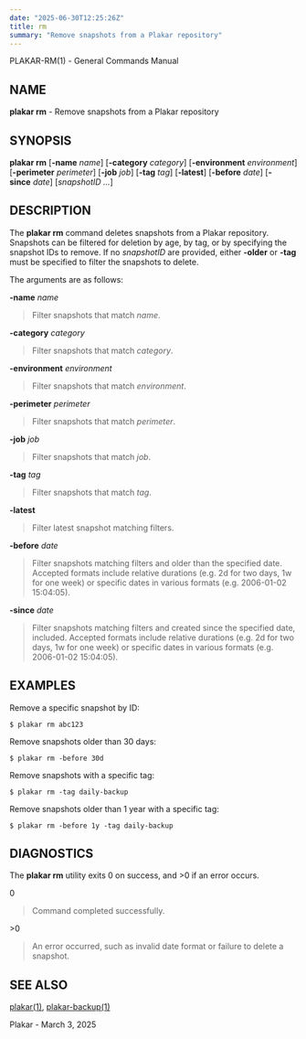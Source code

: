 ```yaml
---
date: "2025-06-30T12:25:26Z"
title: rm
summary: "Remove snapshots from a Plakar repository"
---
```

PLAKAR-RM(1) - General Commands Manual

## NAME

**plakar rm** - Remove snapshots from a Plakar repository

## SYNOPSIS

**plakar rm**
\[**-name**&nbsp;*name*]
\[**-category**&nbsp;*category*]
\[**-environment**&nbsp;*environment*]
\[**-perimeter**&nbsp;*perimeter*]
\[**-job**&nbsp;*job*]
\[**-tag**&nbsp;*tag*]
\[**-latest**]
\[**-before**&nbsp;*date*]
\[**-since**&nbsp;*date*]
\[*snapshotID&nbsp;...*]

## DESCRIPTION

The
**plakar rm**
command deletes snapshots from a Plakar repository.
Snapshots can be filtered for deletion by age, by tag, or by
specifying the snapshot IDs to remove.
If no
*snapshotID*
are provided, either
**-older**
or
**-tag**
must be specified to filter the snapshots to delete.

The arguments are as follows:

**-name** *name*

> Filter snapshots that match
> *name*.

**-category** *category*

> Filter snapshots that match
> *category*.

**-environment** *environment*

> Filter snapshots that match
> *environment*.

**-perimeter** *perimeter*

> Filter snapshots that match
> *perimeter*.

**-job** *job*

> Filter snapshots that match
> *job*.

**-tag** *tag*

> Filter snapshots that match
> *tag*.

**-latest**

> Filter latest snapshot matching filters.

**-before** *date*

> Filter snapshots matching filters and older than the specified date.
> Accepted formats include relative durations
> (e.g. 2d for two days, 1w for one week)
> or specific dates in various formats
> (e.g. 2006-01-02 15:04:05).

**-since** *date*

> Filter snapshots matching filters and created since the specified date,
> included.
> Accepted formats include relative durations
> (e.g. 2d for two days, 1w for one week)
> or specific dates in various formats
> (e.g. 2006-01-02 15:04:05).

## EXAMPLES

Remove a specific snapshot by ID:

	$ plakar rm abc123

Remove snapshots older than 30 days:

	$ plakar rm -before 30d

Remove snapshots with a specific tag:

	$ plakar rm -tag daily-backup

Remove snapshots older than 1 year with a specific tag:

	$ plakar rm -before 1y -tag daily-backup

## DIAGNOSTICS

The **plakar rm** utility exits&#160;0 on success, and&#160;&gt;0 if an error occurs.

0

> Command completed successfully.

&gt;0

> An error occurred, such as invalid date format or failure to delete a
> snapshot.

## SEE ALSO

[plakar(1)](../plakar/),
[plakar-backup(1)](../backup/)

Plakar - March 3, 2025

